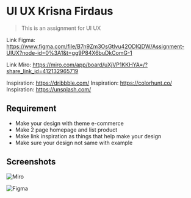# UI UX Krisna Firdaus

> This is an assignment for UI UX

Link Figma: <https://www.figma.com/file/B7n9Zm3OsGtlvu42ODIQDW/Assignment-UIUX?node-id=0%3A1&t=gg9P84X6buDkComG-1>

Link Miro: <https://miro.com/app/board/uXjVP1KKHYA=/?share_link_id=412132965719>

Inspiration: <https://dribbble.com/>
Inspiration: <https://colorhunt.co/>
Inspiration: <https://unsplash.com/>

## Requirement

- Make your design with theme e-commerce
- Make 2 page homepage and list product
- Make link inspiration as things that help make your design
- Make sure your design not same with example

## Screenshots

![Miro](https://user-images.githubusercontent.com/67870639/210628210-f45e8923-8909-4ead-8ccd-e95e5f4892d2.png)

![Figma](assets/contact.png)
